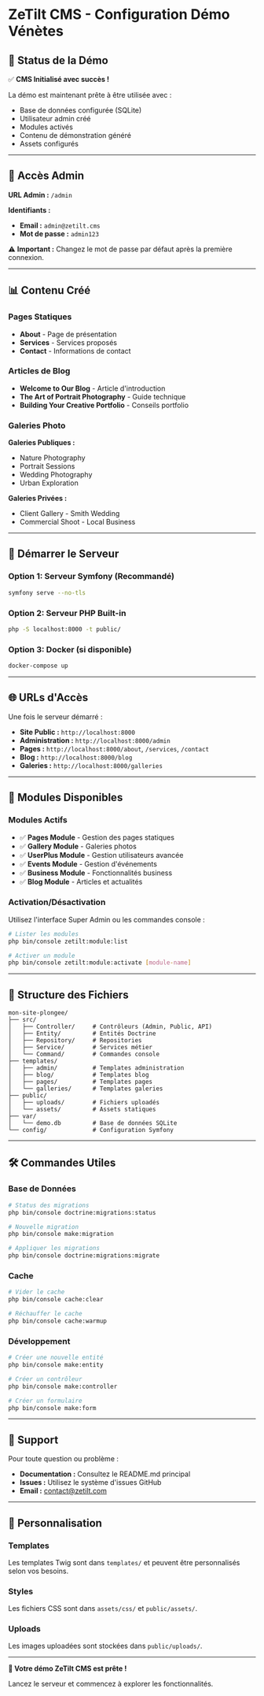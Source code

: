# ZeTilt CMS - Configuration Démo Vénètes

## 🎯 Status de la Démo

✅ **CMS Initialisé avec succès !**

La démo est maintenant prête à être utilisée avec :
- Base de données configurée (SQLite)
- Utilisateur admin créé
- Modules activés
- Contenu de démonstration généré
- Assets configurés

---

## 🔐 Accès Admin

**URL Admin :** `/admin`

**Identifiants :**
- **Email :** `admin@zetilt.cms`
- **Mot de passe :** `admin123`

⚠️ **Important :** Changez le mot de passe par défaut après la première connexion.

---

## 📊 Contenu Créé

### Pages Statiques
- **About** - Page de présentation
- **Services** - Services proposés
- **Contact** - Informations de contact

### Articles de Blog
- **Welcome to Our Blog** - Article d'introduction
- **The Art of Portrait Photography** - Guide technique
- **Building Your Creative Portfolio** - Conseils portfolio

### Galeries Photo
**Galeries Publiques :**
- Nature Photography
- Portrait Sessions
- Wedding Photography  
- Urban Exploration

**Galeries Privées :**
- Client Gallery - Smith Wedding
- Commercial Shoot - Local Business

---

## 🚀 Démarrer le Serveur

### Option 1: Serveur Symfony (Recommandé)
```bash
symfony serve --no-tls
```

### Option 2: Serveur PHP Built-in
```bash
php -S localhost:8000 -t public/
```

### Option 3: Docker (si disponible)
```bash
docker-compose up
```

---

## 🌐 URLs d'Accès

Une fois le serveur démarré :

- **Site Public :** `http://localhost:8000`
- **Administration :** `http://localhost:8000/admin`
- **Pages :** `http://localhost:8000/about`, `/services`, `/contact`
- **Blog :** `http://localhost:8000/blog`
- **Galeries :** `http://localhost:8000/galleries`

---

## 🔧 Modules Disponibles

### Modules Actifs
- ✅ **Pages Module** - Gestion des pages statiques
- ✅ **Gallery Module** - Galeries photos
- ✅ **UserPlus Module** - Gestion utilisateurs avancée
- ✅ **Events Module** - Gestion d'événements
- ✅ **Business Module** - Fonctionnalités business
- ✅ **Blog Module** - Articles et actualités

### Activation/Désactivation
Utilisez l'interface Super Admin ou les commandes console :
```bash
# Lister les modules
php bin/console zetilt:module:list

# Activer un module
php bin/console zetilt:module:activate [module-name]
```

---

## 📁 Structure des Fichiers

```
mon-site-plongee/
├── src/
│   ├── Controller/     # Contrôleurs (Admin, Public, API)
│   ├── Entity/         # Entités Doctrine
│   ├── Repository/     # Repositories
│   ├── Service/        # Services métier
│   └── Command/        # Commandes console
├── templates/
│   ├── admin/          # Templates administration
│   ├── blog/           # Templates blog
│   ├── pages/          # Templates pages
│   └── galleries/      # Templates galeries
├── public/
│   ├── uploads/        # Fichiers uploadés
│   └── assets/         # Assets statiques
├── var/
│   └── demo.db         # Base de données SQLite
└── config/             # Configuration Symfony
```

---

## 🛠 Commandes Utiles

### Base de Données
```bash
# Status des migrations
php bin/console doctrine:migrations:status

# Nouvelle migration
php bin/console make:migration

# Appliquer les migrations
php bin/console doctrine:migrations:migrate
```

### Cache
```bash
# Vider le cache
php bin/console cache:clear

# Réchauffer le cache
php bin/console cache:warmup
```

### Développement
```bash
# Créer une nouvelle entité
php bin/console make:entity

# Créer un contrôleur
php bin/console make:controller

# Créer un formulaire
php bin/console make:form
```

---

## 📧 Support

Pour toute question ou problème :
- **Documentation :** Consultez le README.md principal
- **Issues :** Utilisez le système d'issues GitHub
- **Email :** contact@zetilt.com

---

## 🎨 Personnalisation

### Templates
Les templates Twig sont dans `templates/` et peuvent être personnalisés selon vos besoins.

### Styles
Les fichiers CSS sont dans `assets/css/` et `public/assets/`.

### Uploads
Les images uploadées sont stockées dans `public/uploads/`.

---

**🎉 Votre démo ZeTilt CMS est prête !**

Lancez le serveur et commencez à explorer les fonctionnalités.